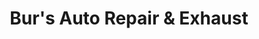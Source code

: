 ---
title: "Bur's Auto Repair & Exhaust"
url: /cheboygan/burs-auto-repair-and-exhaust/
shop: car repair
---